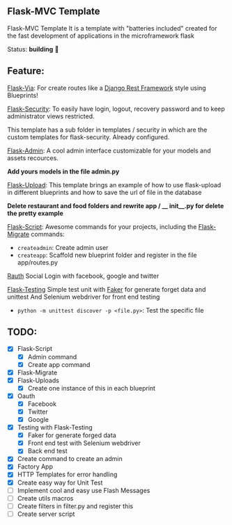 Flask-MVC Template
------------------
Flask-MVC Template It is a template with "batteries included" created for the fast development of applications in the microframework flask


Status: **building** :construction:


Feature:
--------
[Flask-Via](http://flask-via.soon.build/en/latest/):
For create routes like a [Django Rest Framework](http://www.django-rest-framework.org) style using Blueprints!

[Flask-Security](https://pythonhosted.org/Flask-Security/):
To easily have login, logout, recovery password and to keep administrator views restricted.

This template has a sub folder in templates / security in which are the custom templates for flask-security. Already configured.

[Flask-Admin](https://flask-admin.readthedocs.io/en/latest/):
A cool admin interface customizable for your models and assets recources.

**Add yours models in the file admin.py**

[Flask-Upload](http://flask.pocoo.org/docs/0.12/patterns/fileuploads/):
This template brings an example of how to use flask-upload in different blueprints and how to save the url of file in the database

**Delete restaurant and food folders and rewrite app / __ init__.py for delete the pretty example**

[Flask-Script](https://flask-script.readthedocs.io/en/latest/):
Awesome commands for your projects, including the [Flask-Migrate](https://flask-migrate.readthedocs.io/en/latest/) commands:
- `createadmin`: Create admin user
- `createapp`: Scaffold new  blueprint folder and register in the file app/routes.py

[Rauth](https://rauth.readthedocs.io/en/latest/)
Social Login with facebook, google and twitter

[Flask-Testing](https://pythonhosted.org/Flask-Testing/)
Simple test unit with [Faker](https://github.com/joke2k/faker) for generate forget data and unittest
And Selenium webdriver for front end testing
- `python -m unittest discover -p <file.py>`: Test the specific file

TODO:
-----

* [x] Flask-Script
    * [x] Admin command
    * [x] Create app command
* [x] Flask-Migrate
* [x] Flask-Uploads
    * [x] Create one instance of this in each blueprint
* [x] Oauth
    * [x] Facebook
    * [x] Twitter
    * [x] Google
* [x]  Testing with Flask-Testing
    * [x] Faker for generate forged data
    * [x] Front end test with Selenium webdriver
    * [x] Back end test
* [x]  Create command to create an admin
* [x]  Factory App
* [x]  HTTP Templates for error handling
* [x]  Create easy way for Unit Test
* [ ]  Implement cool and easy use Flash Messages
* [ ]  Create utils macros
* [ ]  Create filters in filter.py and register this
* [ ]  Create server script
